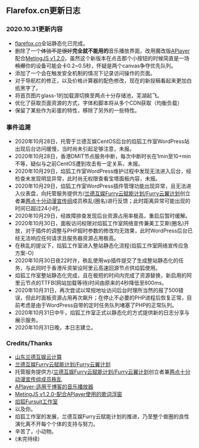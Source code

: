 ## Flarefox.cn更新日志

### **2020.10.31更新内容**

* [flarefox.cn](https://flarefox.cn)全站静态化已完成。
* 删除了一个~~体验不是很好~~**完全就不能用的**音乐播放界面，改用魔改版[APlayer](https://github.com/MoePlayer/APlayer)配合[MetingJS v1.2.0](https://github.com/metowolf/MetingJS)，虽然这个新版本在点击那个小按钮的时候简直是一场~~核爆~~你的设备可能会卡0.2~0.5秒，怀疑是两个canvas争夺优先队列。
* 添加了一个会在触发安全机制的情况下记录访问操作的页面。
* 对于导航栏的修正，以及价格计算器的配色修改，现在的新投稿看起来更加白纸黑字了。
* 将首页图片glass-1的加载源切换至两点十分存储池，芜湖起飞。
* 优化了获取页面资源的方式，字体和脚本将从多个CDN获取（均衡负载）
* 保留了某些作为彩蛋的特性，移除了另外的一些特性。

### **事件追溯**

* 2020年10月28日，托管于兰德互娱CentOS后台的焰狐工作室WordPress站出现后台访问缓慢，当时尚未引起足够注意，未报。
* 2020年10月28日，香港DMIT节点服务中断，每次中断时长在1min至10+min不等，疑似与之前CentOS遭到攻击有一定关系，未报。
* 2020年10月29日，焰狐工作室WordPress维护过程中发现无法进入后台，经检查未发现明显异常，此时尚无权限查看宝塔面板内容，未报。
* 2020年10月29日，焰狐工作室WordPress插件管理功能出现异常，且无法进入仪表盘，向托管服务提供方/[兰德互娱Furry云赋能计划/Furry云翼计划](https://https://developer.future-land.net/furry.html)创立者兼[两点十分动漫宣传组](https://fan.2-10.cn)成员秩乱(圈名)进行反馈；此时距离异常可能出现的时间已超过24小时。
* 2020年10月29日，经故障排查发现后台资源占用率极高，重启后暂时缓解。
* 2020年10月30日，面板访问权限对焰狐工作室网络宣传兼美工艾斯(圈名)开放，对于插件的调整与PHP超时参数的修改均无效果，此时WordPress后台已经无法响应任何请求且服务器资源占用极高。
* 在秩乱的提议下，焰狐工作室进入整站静态化流程(焰狐工作室网络宣传应急方案-O)
* 2020年10月30日夜22时许，秩乱使用wp插件提交了生成整站静态化的任务，与此同时于香港斥资架设阿里云高速回源节点供焰狐使用。
* 焰狐工作室整站静态化完成，且在极短的时间内完成了资源替换，新启用的阿里云节点的TTFB(网站加载等待)时间由原来的4秒降低至800ms。
* 2020年10月31日，再次尝试以常规地址访问后台时理所当然的报了500错误，但此时面板资源占用再次飙升；在停止不必要的PHP进程后恢复正常，目前考虑是由于WordPress自带的定时任务队列堵塞了PHP的正常队列。
* 2020年10月31日中午，焰狐工作室正式以静态化的方式提供新的日志分享与展示服务。
* 2020年10月31日晚，本日志建立。

### **Credits/Thanks**

* [山东兰德互娱云计算](https://cloud.aliyun.future-land.net:8460/)
* [兰德互娱Furry云赋能计划/Furry云翼计划](https://https://developer.future-land.net/furry.html)
* 托管服务提供方/[兰德互娱Furry云赋能计划/Furry云翼计划](https://https://developer.future-land.net/furry.html)创立者兼[两点十分动漫宣传组成员秩乱](https://fan.2-10.cn/join/)
* [APlayer-适用于博客的音乐播放器](https://github.com/MoePlayer/APlayer)
* [MetingJS v1.2.0-配合APlayer使用的歌词浮窗](https://github.com/metowolf/MetingJS)
* [焰狐Fursuit工作室](https://flarefox.cn)
* 以及你。
* 焰狐工作室的发展，兰德互娱Furry云赋能计划的推进，乃至整个兽圈的良性演化离不开每个个体的支持与努力。
* 辛苦了，小动物。
* (未完待续)
